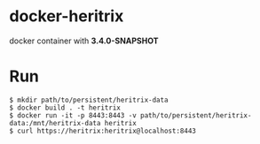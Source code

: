 docker-heritrix
===============

docker container with **3.4.0-SNAPSHOT**

# Run

```console
$ mkdir path/to/persistent/heritrix-data
$ docker build . -t heritrix
$ docker run -it -p 8443:8443 -v path/to/persistent/heritrix-data:/mnt/heritrix-data heritrix
$ curl https://heritrix:heritrix@localhost:8443
```
  

